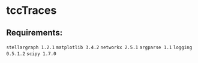 # tccTraces



## Requirements:

`stellargraph 1.2.1`
`matplotlib 3.4.2`
`networkx 2.5.1`
`argparse 1.1`
`logging 0.5.1.2`
`scipy 1.7.0`
